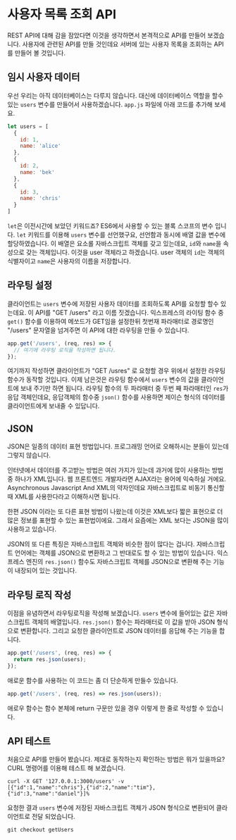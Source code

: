 사용자 목록 조회 API
================

REST API에 대해 감을 잠았다면 이것을 생각하면서 본격적으로 API를 만들어 보겠습니다. 사용자에 관련된 API를 만들 것인데요 서버에 있는 사용자 목록을 조회하는 API를 만들어 볼 것입니다.


## 임시 사용자 데이터

우선 우리는 아직 데이터베이스는 다루지 않습니다. 대신에 데이터베이스 역할을 할수 있는 `users` 변수를 만들어서 사용하겠습니다. `app.js` 파일에 아래 코드를 추가해 보세요.

```javascript
let users = [
  {
    id: 1,
    name: 'alice'
  },
  {
    id: 2,
    name: 'bek'
  },
  {
    id: 3,
    name: 'chris'
  }
]
```

`let`은 이전시간에 보았던 키워드죠? ES6에서 사용할 수 있는 블록 스코프의 변수 입니다. `let` 키워드를 이용해 `users` 변수를 선언했구요, 선언함과 동시에 배열 값을 변수에 할당하였습니다. 이 배열은 요소롤 자바스크립트 객체를 갖고 있는데요, `id`와 `name`을 속성으로 갖는 객체입니다. 이것을 user 객체라고 하겠습니다. user 객체의 `id`는 객체의 식별자이고 `name`은 사용자의 이름을 저장합니다.


## 라우팅 설정

클라이언트는 `users` 변수에 저장된 사용자 데이터를 조회하도록 API를 요청할 할수 있는데요. 이 API를 "GET /users" 라고 이름 짓겠습니다. 익스프레스의 라이팅 함수 중 `get()` 함수를 이용하여 메쏘드가 GET임을 설정한뒤 첫번재 파라매터로 경로명인 "/users" 문자열을 넘겨주면 이 API에 대한 라우팅을 만들 수 있습니다.

```javascript
app.get('/users', (req, res) => {
  // 여기에 라우팅 로직을 작성하면 됩니다.
});
```

여기까지 작성하면 클라이언트가 "GET /usres" 로 요청할 경우 위에서 설정한 라우팅 함수가 동작할 것입니다. 이제 남은것은 라우팅 함수에서 `users` 변수의 값을 클라이언트에 보내 주기만 하면 됩니다. 라우팅 함수의 두 파라매터 중 두번 째 파라매터인 `res`가 응답 객체인데요, 응답객체의 함수중 `json()` 함수를 사용하면 제이슨 형식의 데이터를 클라이언트에게 보내줄 수 있답니다.


## JSON

JSON은 일종의 데이터 표현 방법입니다. 프로그래밍 언어로 오해하시는 분들이 있는데 그렇지 않습니다.

인터넷에서 데이터를 주고받는 방법은 여러 가지가 있는데 과거에 많이 사용하는 방법 중 하나가 XML입니다. 웹 프론트엔드 개발자라면 AJAX라는 용어에 익숙하실 거에요. Asynchronous Javascript And XML의 약자인데요 자바스크립트로 비동기 통신할때 XML를 사용한다라고 이해하시면 됩니다.

한편 JSON 이라는 또 다른 표현 방법이 나왔는데 이것은 XML보다 짧은 표현으로 더 많은 정보를 표현할 수 있는 표현법이에요. 그래서 요즘에는 XML 보다는 JSON을 많이 사용하고 있습니다.

JSON의 또 다른 특징은 자바스크립트 객체와 비슷한 점이 많다는 겁니다. 자바스크립트 언어에는 객체를 JSON으로 변환하고 그 반대로도 할 수 있는 방법이 있습니다. 익스프레스 엔진의 `res.json()` 함수도 자바스크립트 객체를 JSON으로 변환해 주는 기능이 내장되어 있는 것입니다.


## 라우팅 로직 작성

이점을 유념하면서 라우팅로직을 작성해 보겠습니다. `users` 변수에 들어있는 값은 자바스크립트 객체의 배열입니다. `res.json()` 함수는 파라매터로 이 값을 받아 JSON 형식으로 변환합니다. 그리고 요청한 클라이언트로 JSON 데이터를 응답해 주는 기능을 합니다.

```javascript
app.get('/users', (req, res) => {
  return res.json(users);
});
```

애로운 함수를 사용하는 이 코드는 좀 더 단순하게 만들수 있습니다.

```javascript
app.get('/users', (req, res) => res.json(users));
```

애로우 함수는 함수 본체에 return 구문만 있을 경우 이렇게 한 줄로 작성할 수 있습니다.


## API 테스트

처음으로 API를 만들어 봤습니다. 제대로 동작하는지 확인하는 방법은 뭐가 있을까요? CURL 명령어를 이용해 테스트 해 보겠습니다.

```
curl -X GET '127.0.0.1:3000/users' -v
[{"id":1,"name":"chris"},{"id":2,"name":"tim"},{"id":3,"name":"daniel"}]%
```

요청한 결과 `users` 변수에 저장된 자바스크립트 객체가 JSON 형식으로 변환되어 클라이언트로 전달 되었습니다.

```
git checkout getUsers
```
